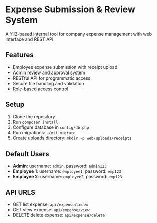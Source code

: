 # Expense Submission & Review System

A Yii2-based internal tool for company expense management with web interface and REST API.

## Features

- Employee expense submission with receipt upload
- Admin review and approval system
- RESTful API for programmatic access
- Secure file handling and validation
- Role-based access control

## Setup

1. Clone the repository
2. Run `composer install`
3. Configure database in `config/db.php`
4. Run migrations: `./yii migrate`
5. Create uploads directory: `mkdir -p web/uploads/receipts`

## Default Users

- **Admin**: username: `admin`, password: `admin123`
- **Employee 1**: username: `employee1`, password: `emp123`
- **Employee 2**: username: `employee2`, password: `emp123`


## API URLS 

- GET list expense: `api/expense/index`
- GET view expense: `api/expense/view`
- DELETE delete expense: `api/expense/delete`
